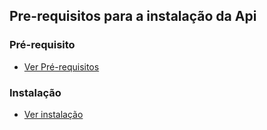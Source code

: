 ## Pre-requisitos para a instalação da Api

### Pré-requisito
- [Ver Pré-requisitos](prerequisitos.md)

### Instalação
- [Ver instalação](instalacao.md) 
